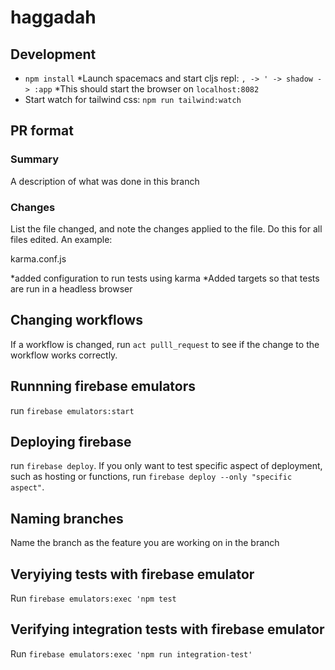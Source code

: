 # haggadah

## Development
* `npm install`
*Launch spacemacs and start cljs repl: `, -> ' -> shadow -> :app`
*This should start the browser on `localhost:8082`
* Start watch for tailwind css: `npm run tailwind:watch `

## PR format

 ### Summary
 A description of what was done in this branch
 
### Changes
List the file changed, and note the changes applied to the file. Do this for all files edited. An example:

karma.conf.js

*added configuration to run tests using karma
*Added targets so that tests are run in a headless browser

## Changing workflows
If a workflow is changed, run `act pulll_request` to see if the change to the workflow works correctly. 

## Runnning firebase emulators
run `firebase emulators:start`

## Deploying firebase
run `firebase deploy`. If you only want to test specific aspect of deployment, such as hosting or functions, run `firebase deploy --only "specific aspect"`.

## Naming branches
Name the branch as the feature you are working on in the branch

## Veryiying tests with firebase emulator
Run `firebase emulators:exec 'npm test`

## Verifying integration tests with firebase emulator
Run `firebase emulators:exec 'npm run integration-test'`
